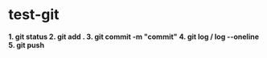 # test-git

<b>1. git status
   2. git add .
   3. git commit -m "commit"
   4. git log / log --oneline
   5. git push</b>